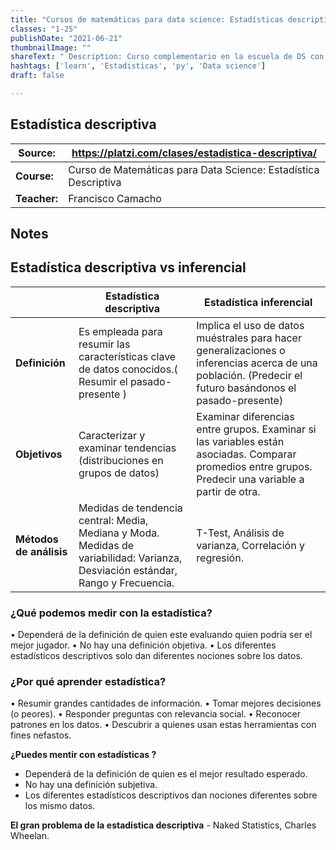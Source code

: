 ```yaml
---
title: "Cursos de matemáticas para data science: Estadísticas descriptivas"
classes: "1-25"
publishDate: "2021-06-21"
thumbnailImage: ""
shareText: " Description: Curso complementario en la escuela de DS con platzi "
hashtags: ['learn', 'Estadisticas', 'py', 'Data science']
draft: false

---
```


## Estadística descriptiva 

| Source:      | https://platzi.com/clases/estadistica-descriptiva/           |
| ------------ | ------------------------------------------------------------ |
| **Course:**  | Curso de Matemáticas para Data Science: Estadística Descriptiva |
| **Teacher:** | Francisco Camacho                                            |



## Notes 

## Estadística descriptiva vs inferencial



|                         | Estadística descriptiva                                      | Estadística inferencial                                      |
| ----------------------- | ------------------------------------------------------------ | ------------------------------------------------------------ |
| **Definición**          | Es empleada para resumir las características clave de datos conocidos.( Resumir el pasado-presente ) | Implica el uso de datos muéstrales para hacer generalizaciones o inferencias acerca de una población.  (Predecir el futuro basándonos el pasado-presente) |
| **Objetivos**           | Caracterizar y examinar tendencias (distribuciones en grupos de datos) | Examinar diferencias entre grupos. Examinar si las variables están asociadas. Comparar promedios entre grupos. Predecir una variable a partir de otra. |
| **Métodos de análisis** | Medidas de tendencia central: Media, Mediana y Moda. Medidas de variabilidad: Varianza, Desviación estándar, Rango y Frecuencia. | T-Test, Análisis de varianza, Correlación y regresión.       |

### ¿Qué podemos medir con la estadística?

• Dependerá de la definición de quien este evaluando quien podría ser el mejor jugador.
• No hay una definición objetiva.
• Los diferentes estadísticos descriptivos solo dan diferentes nociones sobre los datos.

### ¿Por qué aprender estadística?

• Resumir grandes cantidades de información.
• Tomar mejores decisiones (o peores).
• Responder preguntas con relevancia social.
• Reconocer patrones en los datos.
• Descubrir a quienes usan estas herramientas con fines nefastos.

**¿Puedes mentir con estadísticas ?**

* Dependerá de la definición de quien es el mejor resultado esperado.
* No hay una definición subjetiva.
* Los diferentes estadísticos descriptivos dan nociones diferentes sobre los mismo datos. 

**El gran problema de la estadística descriptiva** - Naked Statistics, Charles Wheelan. 

